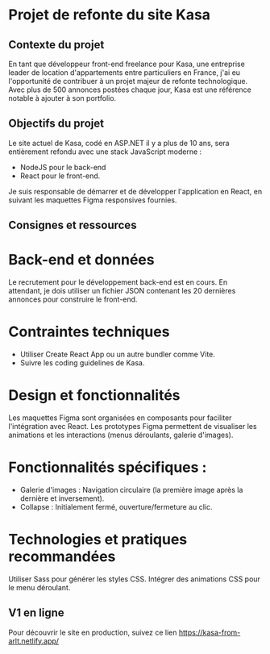 # Projet de refonte du site Kasa

## Contexte du projet

En tant que développeur front-end freelance pour Kasa, une entreprise leader de location d'appartements entre particuliers en France, j'ai eu l'opportunité de contribuer à un projet majeur de refonte technologique. 
Avec plus de 500 annonces postées chaque jour, Kasa est une référence notable à ajouter à son portfolio.

## Objectifs du projet

Le site actuel de Kasa, codé en ASP.NET il y a plus de 10 ans, sera entièrement refondu avec une stack JavaScript moderne : 

- NodeJS pour le back-end
- React pour le front-end.

Je suis responsable de démarrer et de développer l'application en React, en suivant les maquettes Figma responsives fournies.

## Consignes et ressources

# Back-end et données

Le recrutement pour le développement back-end est en cours. En attendant, je dois utiliser un fichier JSON contenant les 20 dernières annonces pour construire le front-end.

# Contraintes techniques

- Utiliser Create React App ou un autre bundler comme Vite.
- Suivre les coding guidelines de Kasa.

# Design et fonctionnalités

Les maquettes Figma sont organisées en composants pour faciliter l'intégration avec React.
Les prototypes Figma permettent de visualiser les animations et les interactions (menus déroulants, galerie d'images).

# Fonctionnalités spécifiques :

- Galerie d'images : Navigation circulaire (la première image après la dernière et inversement).
- Collapse : Initialement fermé, ouverture/fermeture au clic.

# Technologies et pratiques recommandées

Utiliser Sass pour générer les styles CSS.
Intégrer des animations CSS pour le menu déroulant.

## V1 en ligne

Pour découvrir le site en production, suivez ce lien https://kasa-from-arlt.netlify.app/
